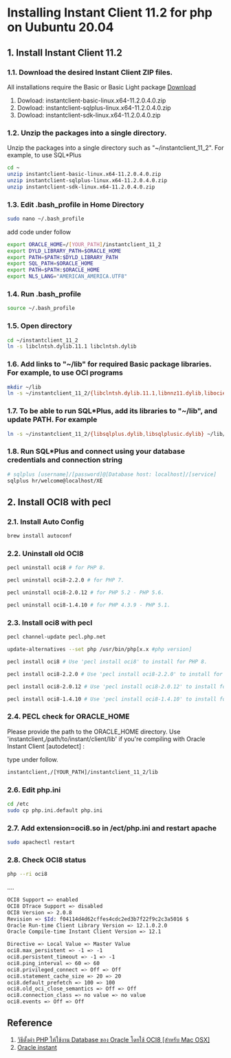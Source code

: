 # Installing Instant Client 11.2 for php on Uubuntu 20.04

## 1. Install Instant Client 11.2

### 1.1. Download the desired Instant Client ZIP files.
All installations require the Basic or Basic Light package [Download](https://www.oracle.com/database/technologies/instant-client/linux-x86-64-downloads.html)

1. Dowload: instantclient-basic-linux.x64-11.2.0.4.0.zip
2. Dowload: instantclient-sqlplus-linux.x64-11.2.0.4.0.zip
3. Dowload: instantclient-sdk-linux.x64-11.2.0.4.0.zip 

### 1.2. Unzip the packages into a single directory.
Unzip the packages into a single directory such as "~/instantclient_11_2". For example, to use SQL*Plus
```bash
cd ~
unzip instantclient-basic-linux.x64-11.2.0.4.0.zip
unzip instantclient-sqlplus-linux.x64-11.2.0.4.0.zip
unzip instantclient-sdk-linux.x64-11.2.0.4.0.zip
```

### 1.3. Edit .bash_profile in Home Directory
```bash
sudo nano ~/.bash_profile
```
add code under follow
```bash
export ORACLE_HOME=/[YOUR_PATH]/instantclient_11_2
export DYLD_LIBRARY_PATH=$ORACLE_HOME
export PATH=$PATH:$DYLD_LIBRARY_PATH
export SQL_PATH=$ORACLE_HOME
export PATH=$PATH:$ORACLE_HOME
export NLS_LANG="AMERICAN_AMERICA.UTF8"
```

### 1.4. Run .bash_profile
```bash
source ~/.bash_profile
```

### 1.5. Open directory
```bash
cd ~/instantclient_11_2
ln -s libclntsh.dylib.11.1 libclntsh.dylib
```

### 1.6. Add links to "~/lib" for required Basic package libraries. For example, to use OCI programs
```bash
mkdir ~/lib
ln -s ~/instantclient_11_2/{libclntsh.dylib.11.1,libnnz11.dylib,libociei.dylib} ~/lib/
```

### 1.7. To be able to run SQL*Plus, add its libraries to "~/lib", and update PATH. For example
```bash
ln -s ~/instantclient_11_2/{libsqlplus.dylib,libsqlplusic.dylib} ~/lib/
```

### 1.8. Run SQL*Plus and connect using your database credentials and connection string
```bash
# sqlplus [username]/[password]@[Database host: localhost]/[service]
sqlplus hr/welcome@localhost/XE
```

## 2. Install OCI8 with pecl

### 2.1. Install Auto Config
```bash
brew install autoconf
```

### 2.2. Uninstall old OCI8
```bash
pecl uninstall oci8 # for PHP 8.

pecl uninstall oci8-2.2.0 # for PHP 7.

pecl uninstall oci8-2.0.12 # for PHP 5.2 - PHP 5.6.

pecl uninstall oci8-1.4.10 # for PHP 4.3.9 - PHP 5.1.
```

### 2.3. Install oci8 with pecl
```bash
pecl channel-update pecl.php.net

update-alternatives --set php /usr/bin/php[x.x #php version]

pecl install oci8 # Use 'pecl install oci8' to install for PHP 8.

pecl install oci8-2.2.0 # Use 'pecl install oci8-2.2.0' to install for PHP 7.

pecl install oci8-2.0.12 # Use 'pecl install oci8-2.0.12' to install for PHP 5.2 - PHP 5.6.

pecl install oci8-1.4.10 # Use 'pecl install oci8-1.4.10' to install for PHP 4.3.9 - PHP 5.1.
```

### 2.4. PECL check for ORACLE_HOME
Please provide the path to the ORACLE_HOME directory. Use 'instantclient,/path/to/instant/client/lib' if you're compiling with Oracle Instant Client [autodetect] :

type under follow.
```bash
instantclient,/[YOUR_PATH]/instantclient_11_2/lib
```

### 2.6. Edit php.ini
```bash
cd /etc
sudo cp php.ini.default php.ini
```

### 2.7. Add extension=oci8.so in /ect/php.ini and restart apache
```bash
sudo apachectl restart
```

### 2.8. Check OCI8 status
```bash
php --ri oci8
```
....
```bash
OCI8 Support => enabled
OCI8 DTrace Support => disabled
OCI8 Version => 2.0.8
Revision => $Id: f04114d4d62cffes4cdc2ed3b7f22f9c2c3a5016 $
Oracle Run-time Client Library Version => 12.1.0.2.0
Oracle Compile-time Instant Client Version => 12.1

Directive => Local Value => Master Value
oci8.max_persistent => -1 => -1
oci8.persistent_timeout => -1 => -1
oci8.ping_interval => 60 => 60
oci8.privileged_connect => Off => Off
oci8.statement_cache_size => 20 => 20
oci8.default_prefetch => 100 => 100
oci8.old_oci_close_semantics => Off => Off
oci8.connection_class => no value => no value
oci8.events => Off => Off
```

## Reference
1. [วิธีตั้งค่า PHP ให้ใช้งาน Database ของ Oracle โดยใช้ OCI8 [สำหรับ Mac OSX]](http://comerror.com/oci8-osx.html)
2. [Oracle instant](https://www.oracle.com/database/technologies/instant-client/macos-intel-x86-downloads.html#license-lightbox)
